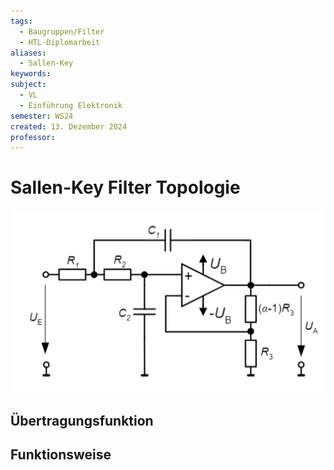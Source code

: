 ```yaml
---
tags:
  - Baugruppen/Filter
  - HTL-Diplomarbeit
aliases:
  - Sallen-Key
keywords: 
subject:
  - VL
  - Einführung Elektronik
semester: WS24
created: 13. Dezember 2024
professor:
---
```

 

# Sallen-Key Filter Topologie

![](assets/Pasted%20image%2020241213050452.png)

## Übertragungsfunktion

## Funktionsweise